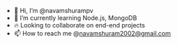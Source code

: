 - 👋 Hi, I’m @navamshurampv
- 🌱 I’m currently learning Node.js, MongoDB
- 🔥 Looking to collaborate on end-end projects
- 📫 How to reach me @navamshuram2002@gmail.com

<!---
navamshuram/navamshuram is a ✨ special ✨ repository because its `README.md` (this file) appears on your GitHub profile.
You can click the Preview link to take a look at your changes.
--->

